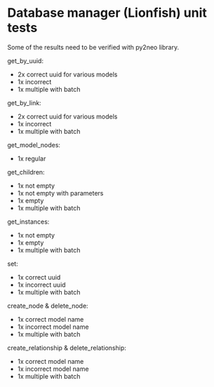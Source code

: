 Database manager (Lionfish) unit tests
=======================================
Some of the results need to be verified with py2neo library.

get_by_uuid:
* 2x correct uuid for various models
* 1x incorrect
* 1x multiple with batch

get_by_link:
* 2x correct uuid for various models
* 1x incorrect
* 1x multiple with batch

get_model_nodes:
* 1x regular

get_children:
* 1x not empty
* 1x not empty with parameters
* 1x empty
* 1x multiple with batch

get_instances:
* 1x not empty
* 1x empty
* 1x multiple with batch

set:
* 1x correct uuid
* 1x incorrect uuid
* 1x multiple with batch

create_node & delete_node:
* 1x correct model name
* 1x incorrect model name
* 1x multiple with batch

create_relationship & delete_relationship:
* 1x correct model name
* 1x incorrect model name
* 1x multiple with batch
